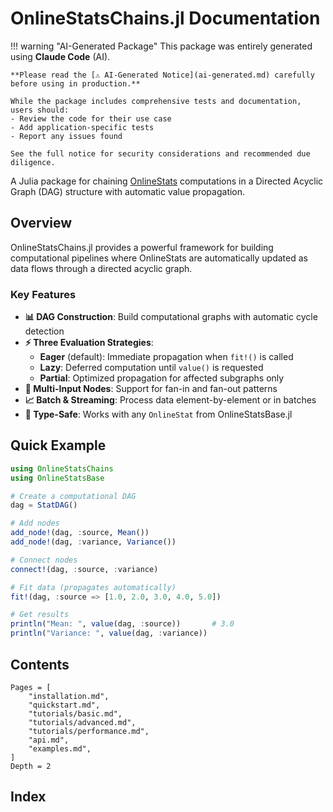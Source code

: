 # OnlineStatsChains.jl Documentation

!!! warning "AI-Generated Package"
    This package was entirely generated using **Claude Code** (AI).

    **Please read the [⚠️ AI-Generated Notice](ai-generated.md) carefully before using in production.**

    While the package includes comprehensive tests and documentation, users should:
    - Review the code for their use case
    - Add application-specific tests
    - Report any issues found

    See the full notice for security considerations and recommended due diligence.

A Julia package for chaining [OnlineStats](https://github.com/joshday/OnlineStats.jl) computations in a Directed Acyclic Graph (DAG) structure with automatic value propagation.

## Overview

OnlineStatsChains.jl provides a powerful framework for building computational pipelines where OnlineStats are automatically updated as data flows through a directed acyclic graph.

### Key Features

- **📊 DAG Construction**: Build computational graphs with automatic cycle detection
- **⚡ Three Evaluation Strategies**:
  - **Eager** (default): Immediate propagation when `fit!()` is called
  - **Lazy**: Deferred computation until `value()` is requested
  - **Partial**: Optimized propagation for affected subgraphs only
- **🔀 Multi-Input Nodes**: Support for fan-in and fan-out patterns
- **📈 Batch & Streaming**: Process data element-by-element or in batches
- **🔧 Type-Safe**: Works with any `OnlineStat` from OnlineStatsBase.jl

## Quick Example

```julia
using OnlineStatsChains
using OnlineStatsBase

# Create a computational DAG
dag = StatDAG()

# Add nodes
add_node!(dag, :source, Mean())
add_node!(dag, :variance, Variance())

# Connect nodes
connect!(dag, :source, :variance)

# Fit data (propagates automatically)
fit!(dag, :source => [1.0, 2.0, 3.0, 4.0, 5.0])

# Get results
println("Mean: ", value(dag, :source))       # 3.0
println("Variance: ", value(dag, :variance))
```

## Contents

```@contents
Pages = [
    "installation.md",
    "quickstart.md",
    "tutorials/basic.md",
    "tutorials/advanced.md",
    "tutorials/performance.md",
    "api.md",
    "examples.md",
]
Depth = 2
```

## Index

```@index
```
